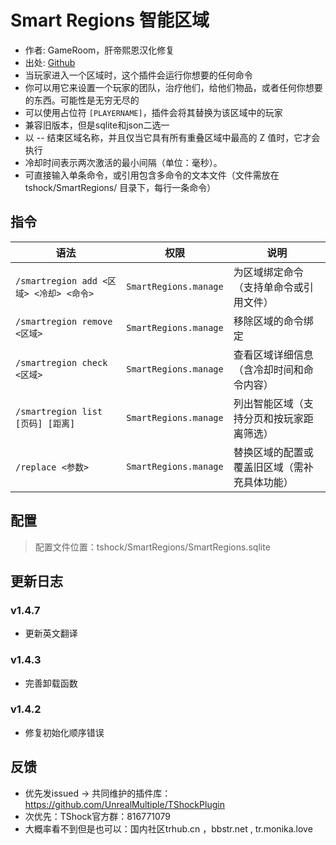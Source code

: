 # Smart Regions 智能区域

- 作者: GameRoom，肝帝熙恩汉化修复
- 出处: [Github](https://github.com/ZakFahey/SmartRegions)
- 当玩家进入一个区域时，这个插件会运行你想要的任何命令
- 你可以用它来设置一个玩家的团队，治疗他们，给他们物品，或者任何你想要的东西。可能性是无穷无尽的
- 可以使用占位符 `[PLAYERNAME]`，插件会将其替换为该区域中的玩家
- 兼容旧版本，但是sqlite和json二选一
- 以 -- 结束区域名称，并且仅当它具有所有重叠区域中最高的 Z 值时，它才会执行
- 冷却时间表示两次激活的最小间隔（单位：毫秒）。
- 可直接输入单条命令，或引用包含多命令的文本文件（文件需放在 tshock/SmartRegions/ 目录下，每行一条命令）


## 指令

| 语法                                  | 权限                   | 说明                                   |
|---------------------------------------|-----------------------|----------------------------------------|
| `/smartregion add <区域> <冷却> <命令>` | `SmartRegions.manage` | 为区域绑定命令（支持单命令或引用文件）       |
| `/smartregion remove <区域>`           | `SmartRegions.manage` | 移除区域的命令绑定                     |
| `/smartregion check <区域>`            | `SmartRegions.manage` | 查看区域详细信息（含冷却时间和命令内容）     |
| `/smartregion list [页码] [距离]`      | `SmartRegions.manage` | 列出智能区域（支持分页和按玩家距离筛选）     |
| `/replace <参数>`                      | `SmartRegions.manage` | 替换区域的配置或覆盖旧区域（需补充具体功能） |


## 配置
> 配置文件位置：tshock/SmartRegions/SmartRegions.sqlite

## 更新日志

### v1.4.7
- 更新英文翻译

### v1.4.3
- 完善卸载函数

### v1.4.2
- 修复初始化顺序错误

## 反馈
- 优先发issued -> 共同维护的插件库：https://github.com/UnrealMultiple/TShockPlugin
- 次优先：TShock官方群：816771079
- 大概率看不到但是也可以：国内社区trhub.cn ，bbstr.net , tr.monika.love
